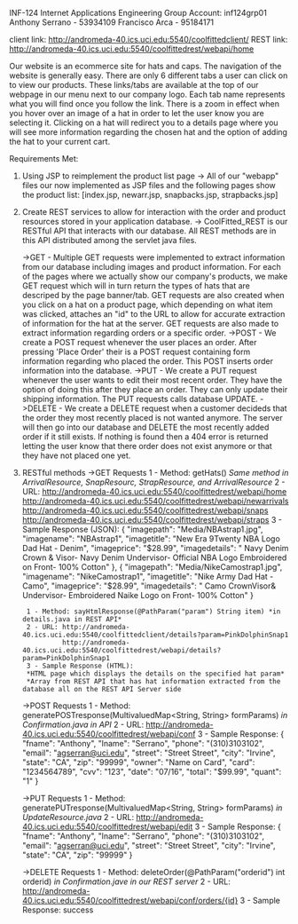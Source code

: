 INF-124
Internet Applications Engineering
Group Account: inf124grp01
Anthony Serrano - 53934109
Francisco Arca - 95184171

client link: http://andromeda-40.ics.uci.edu:5540/coolfittedclient/
REST link: http://andromeda-40.ics.uci.edu:5540/coolfittedrest/webapi/home

Our website is an ecommerce site for hats and caps.
The navigation of the website is generally easy. There are only
6 different tabs a user can click on to view our products. These
links/tabs are available at the top of our webpage in our menu next
to our company logo. Each tab name represents what you will find
once you follow the link. There is a zoom in effect when you hover over an 
image of a hat in order to let the user know you are selecting it. Clicking on a hat will
redirect you to a details page where you will see more information regarding the chosen hat and
the option of adding the hat to your current cart.

Requirements Met:

1) Using JSP to reimplement the product list page
	-> All of our "webapp" files our now implemented as JSP files and the following pages show the product list:
		[index.jsp, newarr.jsp, snapbacks.jsp, strapbacks.jsp]

2) Create REST services to allow for interaction with the order and product resources stored in your application database.
	-> CoolFitted_REST is our RESTful API that interacts with our database. All REST methods are in this API distributed
	  among the servlet java files.
	  
	->GET - Multiple GET requests were implemented to extract information from our database including images and product information.
			For each of the pages where we actually show our company's products, we make GET request which will in turn return the
			types of hats that are descriped by the page banner/tab. GET requests are also created when you click 
			on a hat on a product page, which depending on what item was clicked, attaches an "id" to the URL to allow 
			for accurate extraction of information for the hat at the server. GET requests are also made to extract information regarding
			orders or a specific order.
	->POST - We create a POST request whenever the user places an order. After pressing 'Place Order' their is a POST request
			containing form information regarding who placed the order. This POST inserts order information into the database.
	->PUT -	We create a PUT request whenever the user wants to edit their most recent order. They have the option of doing this
			after they place an order. They can only update their shipping information. The PUT requests calls database UPDATE.
	->DELETE - We create a DELETE request when a customer decideds that the order they most recently placed is not wanted anymore.
				The server will then go into our database and DELETE the most recently added order if it still exists. If nothing is found
				then a 404 error is returned letting the user know that there order does not exist anymore or that they have not placed one yet.
				
3) RESTful methods
	->GET Requests
		1 - Method: getHats() *Same method in ArrivalResource, SnapResourc, StrapResource, and ArrivalResource*
		2 - URL: http://andromeda-40.ics.uci.edu:5540/coolfittedrest/webapi/home
				 http://andromeda-40.ics.uci.edu:5540/coolfittedrest/webapi/newarrivals
				 http://andromeda-40.ics.uci.edu:5540/coolfittedrest/webapi/snaps
				 http://andromeda-40.ics.uci.edu:5540/coolfittedrest/webapi/straps
		3 - Sample Response (JSON): 
		{
        "imagepath": "Media/NBAstrap1.jpg",
        "imagename": "NBAstrap1",
        "imagetitle": "New Era 9Twenty NBA Logo Dad Hat - Denim",
        "imageprice": "$28.99",
        "imagedetails": " Navy Denim Crown & Visor- Navy Denim Undervisor- Official NBA Logo Embroidered on Front- 100% Cotton"
		},
		{
        "imagepath": "Media/NikeCamostrap1.jpg",
        "imagename": "NikeCamostrap1",
        "imagetitle": "Nike Army Dad Hat - Camo",
        "imageprice": "$28.99",
        "imagedetails": " Camo CrownVisor& Undervisor- Embroidered Naike Logo on Front- 100% Cotton"
		}
		
		1 - Method: sayHtmlResponse(@PathParam("param") String item) *in details.java in REST API*
		2 - URL: http://andromeda-40.ics.uci.edu:5540/coolfittedclient/details?param=PinkDolphinSnap1
				 http://andromeda-40.ics.uci.edu:5540/coolfittedrest/webapi/details?param=PinkDolphinSnap1
		3 - Sample Response (HTML): 
		*HTML page which displays the details on the specified hat param*
		*Array from REST API that has hat information extracted from the database all on the REST API Server side
		
	->POST Requests
		1 - Method: generatePOSTresponse(MultivaluedMap<String, String> formParams) *in Confirmation.java in API*
		2 - URL: http://andromeda-40.ics.uci.edu:5540/coolfittedrest/webapi/conf
		3 - Sample Response:
		{
        "fname": "Anthony",
        "lname": "Serrano",
        "phone": "(310)3103102",
        "email": "agserran@uci.edu",
        "street": "Street Street",
		"city": "Irvine",
		"state": "CA",
		"zip": "99999",
		"owner": "Name on Card",
		"card": "1234564789",
		"cvv": "123",
		"date": "07/16",
		"total": "$99.99",
		"quant": "1"
		}
		
	->PUT Requests
		1 - Method: generatePUTresponse(MultivaluedMap<String, String> formParams) *in UpdateResource.java*
		2 - URL: http://andromeda-40.ics.uci.edu:5540/coolfittedrest/webapi/edit
		3 - Sample Response: 
		{
        "fname": "Anthony",
        "lname": "Serrano",
        "phone": "(310)3103102",
        "email": "agserran@uci.edu",
        "street": "Street Street",
		"city": "Irvine",
		"state": "CA",
		"zip": "99999"
		}
		
	->DELETE Requests
		1 - Method: deleteOrder(@PathParam("orderid") int orderid) *in Confirmation.jave in our REST server*
		2 - URL: http://andromeda-40.ics.uci.edu:5540/coolfittedrest/webapi/conf/orders/{id}
		3 - Sample Response:
		<result>success</result>
		
		
		
		
		
	